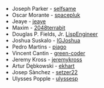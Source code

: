 * Joseph Parker - [selfsame](https://github.com/selfsame)
* Oscar Morante - [spacepluk](https://github.com/spacepluk)
* Jeaye - [jeaye](https://github.com/jeaye)
* Maxim - [2048terrabit](https://github.com/2048terrabit)
* Douglas P. Fields, Jr. [LispEngineer](https://github.com/LispEngineer)
* Joshua Suskalo - [IGJoshua](https://github.com/IGJoshua)
* Pedro Martins - [pjago](https://github.com/pjago)
* Vincent Cantin - [green-coder](https://github.com/green-coder)
* Jeremy Kross - [jeremykross](https://github.com/jeremykross)
* Artur Dębkowski - [ekhart](https://github.com/ekhart)
* Josep Sànchez - [setzer22](https://github.com/setzer22)
* Ulysses Popple - [ulyssesp](https://github.com/ulyssesp)
